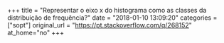 +++
title = "Representar o eixo x do histograma como as classes da distribuição de frequência?"
date = "2018-01-10 13:09:20"
categories = ["sopt"]
original_url = "https://pt.stackoverflow.com/q/268152"
at_home="no"
+++

